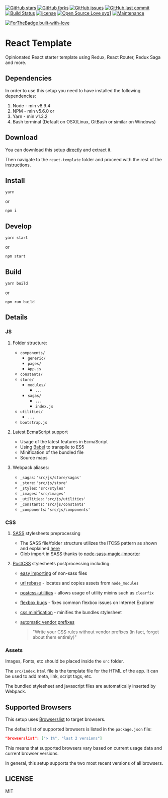 [![GitHub stars](https://img.shields.io/github/stars/three11/react-template.svg?style=social&label=Stars)](https://github.com/three11/react-template)
[![GitHub forks](https://img.shields.io/github/forks/three11/react-template.svg?style=social&label=Fork)](https://github.com/three11/react-template/network#fork-destination-box)
[![GitHub issues](https://img.shields.io/github/issues/three11/react-template.svg)](https://github.com/three11/react-template/issues)
[![GitHub last commit](https://img.shields.io/github/last-commit/three11/react-template.svg)](https://github.com/three11/react-template/commits/master)
[![Build Status](https://travis-ci.org/three11/react-template.svg?branch=master)](https://travis-ci.org/three11/react-template)
[![license](https://img.shields.io/github/license/three11/react-template.svg)](https://github.com/three11/react-template)
[![Open Source Love svg1](https://badges.frapsoft.com/os/v1/open-source.svg?v=103)](https://github.com/three11/react-template/)
[![Maintenance](https://img.shields.io/badge/Maintained%3F-yes-green.svg)](https://github.com/three11/react-template/webpack.config.js/graphs/commit-activity)

[![ForTheBadge built-with-love](http://ForTheBadge.com/images/badges/built-with-love.svg)](https://github.com/three11/)

# React Template

Opinionated React starter template using Redux, React Router, Redux Saga and more.

## Dependencies

In order to use this setup you need to have installed the following dependencies:

1.  Node - min v8.9.4
2.  NPM - min v5.6.0
    or
3.  Yarn - min v1.3.2
4.  Bash terminal (Default on OSX/Linux, GitBash or similar on Windows)

## Download

You can download this setup [directly](https://github.com/three11/react-template/archive/master.zip) and extract it.

Then navigate to the `react-template` folder and proceed with the rest of the instructions.

## Install

```console
yarn
```

or

```console
npm i
```

## Develop

```console
yarn start
```

or

```console
npm start
```

## Build

```console
yarn build
```

or

```console
npm run build
```

## Details

### JS

1.  Folder structure:

    *   `components/`
        *   `generic/`
        *   `pages/`
        *   `App.js`
    *   `constants/`
    *   `store/`
        *   `modules/`
            *   `...`
        *   `sagas/`
            *   `...`
            *   `index.js`
    *   `utilities/`
        *   `...`
    *   `bootstrap.js`

2.  Latest EcmaScript support

    *   Usage of the latest features in EcmaScript
    *   Using [Babel](https://github.com/babel/babel) to transpile to ES5
    *   Minification of the bundled file
    *   Source maps

3.  Webpack aliases:

    *   `_sagas`: `'src/js/store/sagas'`
    *   `_store`: `'src/js/store'`
    *   `_styles`: `'src/styles'`
    *   `_images`: `'src/images'`
    *   `_utilities`: `'src/js/utilities'`
    *   `_constants`: `'src/js/constants'`
    *   `_components`: `'src/js/components'`

### CSS

1.  [SASS](http://sass-lang.com/) stylesheets preprocessing

    *   The SASS file/folder structure utilizes the ITCSS pattern as shown and explained [here](https://www.xfive.co/blog/itcss-scalable-maintainable-css-architecture/)
    *   Glob import in SASS thanks to [node-sass-magic-importer](https://github.com/maoberlehner/node-sass-magic-importer)

2.  [PostCSS](https://github.com/postcss/postcss) stylesheets postprocessing including:

    *   [easy importing](https://github.com/TrySound/postcss-easy-import) of non-sass files
    *   [url rebase](https://github.com/postcss/postcss-url) - locates and copies assets from `node_modules`
    *   [postcss-utilities](https://github.com/ismamz/postcss-utilities) - allows usage of utility mixins such as `clearfix`
    *   [flexbox bugs](https://github.com/luisrudge/postcss-flexbugs-fixes) - fixes common flexbox issues on Internet Explorer
    *   [css minification](http://cssnano.co/) - minifies the bundles stylesheet
    *   [automatic vendor prefixes](https://github.com/postcss/autoprefixer)

        > "Write your CSS rules without vendor prefixes (in fact, forget about them entirely)"

### Assets

Images, Fonts, etc should be placed inside the `src` folder.

The `src/index.html` file is the template file for the HTML of the app. It can be used to add meta, link, script tags, etc.

The bundled stylesheet and javascript files are automatically inserted by Webpack.

## Supported Browsers

This setup uses [Browserslist](https://github.com/browserslist/browserslist) to target browsers.

The default list of supported browsers is listed in the `package.json` file:

```json
"browserslist": ["> 1%", "last 2 versions"]
```

This means that supported browsers vary based on current usage data and current browser versions.

In general, this setup supports the two most recent versions of all browsers.

## LICENSE

MIT
